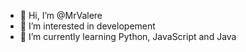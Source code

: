 - 👋 Hi, I’m @MrValere
- 👀 I’m interested in developement
- 🌱 I’m currently learning Python, JavaScript and Java

<!---
MrValere/MrValere is a ✨ special ✨ repository because its `README.md` (this file) appears on your GitHub profile.
You can click the Preview link to take a look at your changes.
--->
